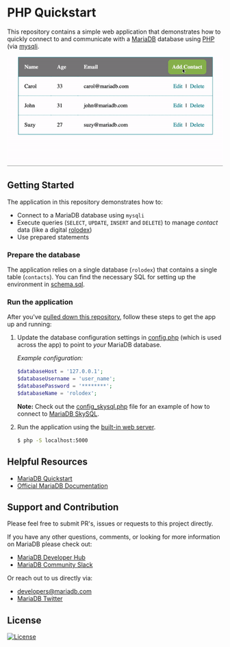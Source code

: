 # PHP Quickstart

This repository contains a simple web application that demonstrates how to quickly connect to and communicate with a [MariaDB](https://mariadb.com) database using [PHP](https://www.php.net/) (via [mysqli](https://www.php.net/manual/en/book.mysqli.php). 

<p align="center" spacing="10">
    <kbd>
        <img src="media/demo.gif" />
    </kbd>
</p>

## Getting Started

The application in this repository demonstrates how to:

* Connect to a MariaDB database using `mysqli`
* Execute queries (`SELECT`, `UPDATE`, `INSERT` and `DELETE`) to manage _contact_ data (like a digital [rolodex](https://en.wikipedia.org/wiki/Rolodex))
* Use prepared statements

### Prepare the database

The application relies on a single database (`rolodex`) that contains a single table (`contacts`). You can find the necessary SQL for setting up the environment in [schema.sql](schema.sql).

### Run the application

After you've [pulled down this repository](https://git-scm.com/docs/git-clone), follow these steps to get the app up and running:

1. Update the database configuration settings in [config.php](src/config.php) (which is used across the app) to point to _your_ MariaDB database.

    _Example configuration:_

    ```php
    $databaseHost = '127.0.0.1';
    $databaseUsername = 'user_name';
    $databasePassword = '********';
    $databaseName = 'rolodex';
    ```

    **Note:** Check out the [config_skysql.php](config_skysql.php) file for an example of how to connect to [MariaDB SkySQL](https://mariadb.com/skyview).

2. Run the application using the [built-in web server](https://www.php.net/manual/en/features.commandline.webserver.php).

    ```bash
    $ php -S localhost:5000
    ```

## Helpful Resources

* [MariaDB Quickstart](https://github.com/mariadb-developers/mariadb-getting-started)
* [Official MariaDB Documentation](https://mariadb.com/docs)

## Support and Contribution

Please feel free to submit PR's, issues or requests to this project directly.

If you have any other questions, comments, or looking for more information on MariaDB please check out:

* [MariaDB Developer Hub](https://mariadb.com/developers)
* [MariaDB Community Slack](https://r.mariadb.com/join-community-slack)

Or reach out to us directly via:

* [developers@mariadb.com](mailto:developers@mariadb.com)
* [MariaDB Twitter](https://twitter.com/mariadb)

## License <a name="license"></a>
[![License](https://img.shields.io/badge/License-MIT-blue.svg?style=plastic)](https://opensource.org/licenses/MIT)
